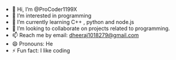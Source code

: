 - 👋 Hi, I’m @ProCoder1199X
- 👀 I’m interested in programming
- 🌱 I’m currently learning C++ , python and node.js
- 💞️ I’m looking to collaborate on projects related to programming.
- 📫 Reach me by email: dheeraj1018279@gmail.com
- 😄 Pronouns: He
- ⚡ Fun fact: I like coding

<!---
ProCoder1199X/ProCoder1199X is a ✨ special ✨ repository because its `README.md` (this file) appears on your GitHub profile.
You can click the Preview link to take a look at your changes.
--->
